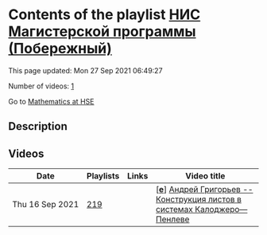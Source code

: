 # Contents of the playlist [НИС Магистерской программы (Побережный)](https://www.youtube.com/playlist?list=PLq3E5oubNNoDeQxFj7qt_GmaJz10Uqy_A)

This page updated: Mon 27 Sep 2021 06:49:27

Number of videos: [1](#videos)

Go to [Mathematics at HSE](../README.md)

## Description



## Videos

|Date|Playlists|Links|Video title|
|---|---|---|---|
| Thu&nbsp;16&nbsp;Sep&nbsp;2021 | [219](../playlists/219 "НИС Магистерской программы (Побережный)") |  | [[**e**](https://studio.youtube.com/video/5aPX4BnSTCQ/edit "Edit")] [Андрей Григорьев -- Конструкция листов в системах Калоджеро—Пенлеве](https://www.youtube.com/watch?v=5aPX4BnSTCQ&list=PLq3E5oubNNoDeQxFj7qt_GmaJz10Uqy_A "Первая половина будет вводной. Я напомню конструкцию рациональной системы Калоджеро—Мозера при помощи гамильтоновой редукции.  Затем совсем кратко будет сказано об уравнениях Пенлеве. Далее будут введены системы Калоджеро—Пенелеве. Мы покажем, что преобразования Бэклунда уравнений Пенлеве переносятся на системы Калоджеро—Пенлеве и используем это для построения листов (специальных семейств решений). Если будет время, мы обсудим конструкцию преобразований фолдинга для уравнений Пенлеве и то, как с её помощью можно получать координаты на построенных листах") |
